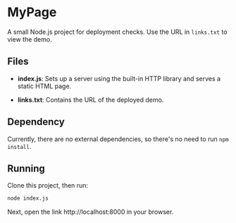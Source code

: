 # MyPage

A small Node.js project for deployment checks. Use the URL in `links.txt` to view the demo.

## Files

- **index.js**: Sets up a server using the built-in HTTP library and serves a static HTML page.

- **links.txt**: Contains the URL of the deployed demo.

## Dependency

Currently, there are no external dependencies, so there's no need to run `npm install`.

## Running

Clone this project, then run:

```bash
node index.js
```
Next, open the link http://localhost:8000 in your browser.